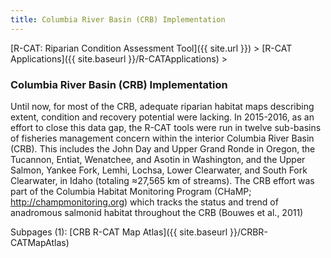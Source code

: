 ```yaml
---
title: Columbia River Basin (CRB) Implementation
---
```


[R-CAT: Riparian Condition Assessment Tool]({{ site.url }})‎ > ‎[R-CAT Applications]({{ site.baseurl }}/R-CATApplications)‎ > ‎

### Columbia River Basin (CRB) Implementation

Until now, for most of the CRB, adequate riparian habitat maps describing extent, condition and recovery potential were lacking. In 2015-2016, as an effort to close this data gap, the R-CAT tools were run in twelve sub-basins of fisheries management concern within the interior Columbia River Basin (CRB). This includes the John Day and Upper Grand Ronde in Oregon, the Tucannon, Entiat, Wenatchee, and Asotin in Washington, and the Upper Salmon, Yankee Fork, Lemhi, Lochsa, Lower Clearwater, and South Fork Clearwater, in Idaho (totaling ≈27,565 km of streams). The CRB effort was part of the Columbia Habitat Monitoring Program (CHaMP; http://champmonitoring.org) which tracks the status and trend of anadromous salmonid habitat throughout the CRB (Bouwes et al., 2011)

Subpages (1): [CRB R-CAT Map Atlas]({{ site.baseurl }}/CRBR-CATMapAtlas)

